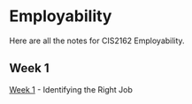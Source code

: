 # Employability

Here are all the notes for CIS2162 Employability.

## Week 1
[Week 1](./w1_identifying_the_right_job.md) - Identifying the Right Job
